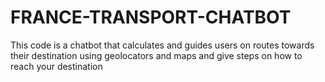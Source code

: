 # FRANCE-TRANSPORT-CHATBOT

This code is a chatbot that calculates and guides users on routes towards their destination using geolocators and maps and give steps on how to reach your destination 
